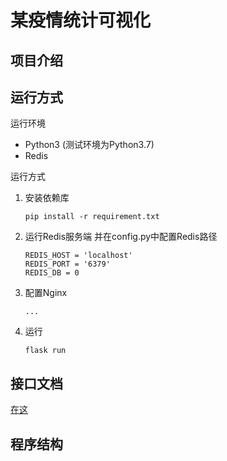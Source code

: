 # 某疫情统计可视化

## 项目介绍


## 运行方式
运行环境
- Python3 (测试环境为Python3.7)
- Redis

运行方式
1. 安装依赖库
    ```
    pip install -r requirement.txt
    ```
2. 运行Redis服务端 并在config.py中配置Redis路径
    ```Python3
    REDIS_HOST = 'localhost'
    REDIS_PORT = '6379'
    REDIS_DB = 0
    ```
3. 配置Nginx
    ```
    ...
    ```

4. 运行
    ```
    flask run
    ```

## 接口文档

[在这](doc/api/index.md)

## 程序结构